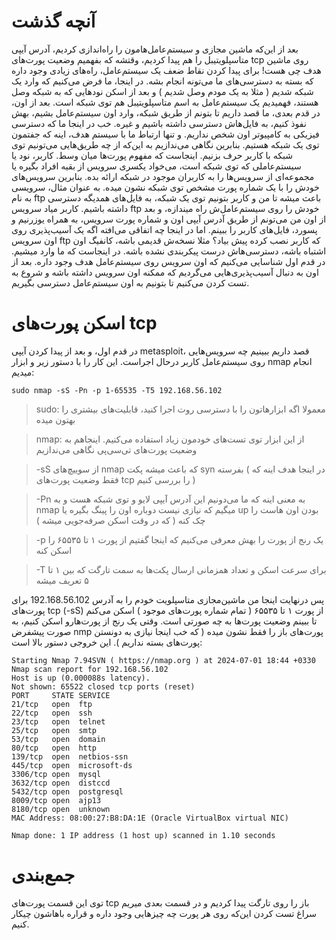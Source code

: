 # آنچه گذشت
بعد از این‌که ماشین مجازی و سیستم‌عامل‌هامون را راه‌اندازی کردیم، آدرس آیپی متاسپلویتیبل را هم پیدا کردیم، وقتشه که بفهمیم وضعیت پورت‌های 
tcp روی ماشین هدف چی هست!
برای پیدا کردن نقاط ضعف یک سیستم‌عامل، راه‌های زیادی وجود داره که بسته به دسترسی‌های ما می‌تونه انجام بشه. در اینجا، ما فرض می‌کنیم که وارد یک شبکه شدیم ( مثلا به یک مودم وصل شدیم ) و بعد از اسکن نودهایی که به شبکه وصل هستند، فهمیدیم یک سیستم‌عامل به اسم متاسپلویتیبل هم توی شبکه است. بعد از اون، در قدم بعدی، ما قصد داریم تا بتونم از طریق شبکه، وارد اون سیستم‌عامل بشیم، بهش نفوذ کنیم، به فایل‌هاش دسترسی داشته باشیم و غیره. خب در اینجا ما که دسترسی فیزیکی به کامپیوتر اون شخص نداریم. و تنها ارتباط ما با سیستم هدف، اینه که جفتمون توی یک شبکه هستیم. بنابرین نگاهی می‌ندازیم به این‌که از چه طریق‌هایی می‌تونیم توی شبکه با کاربر حرف بزنیم. اینجاست که مفهوم پورت‌ها میان وسط.
کاربر، نود یا سیستم‌عاملی که توی شبکه است، می‌خواد یکسری سرویس از بقیه افراد بگیره یا مجموعه‌ای از سرویس‌ها را به کاربران موجود در شبکه ارائه بده. بنابرین سرویس‌های خودش را با یک شماره پورت مشخص توی شبکه نشون میده. به عنوان مثال، سرویسی به نام ftp باعث میشه تا من و کاربر بتونیم توی یک شبکه، به فایل‌های همدیگه دسترسی داشته باشیم. کاربر میاد سرویس ftp خودش را روی سیستم‌عامل‌ش راه میندازه، و بعد از اون من می‌تونم از طریق آدرس آیپی اون و شماره پورت سرویس، به همراه یوزرنیم و پسورد، فایل‌های کاربر را ببینم.
اما در اینجا چه اتفاقی می‌افته اگه یک آسیب‌پذیری روی اون سرویس ftp که کاربر نصب کرده پیش بیاد؟ مثلا نسخه‌ش قدیمی باشه، کانفیگ اون اشتباه باشه، دسترسی‌هاش درست پیکربندی نشده باشه. در اینجاست که ما وارد میشیم. در قدم اول شناسایی می‌کنیم که اون سرویس روی سیستم‌عامل هدف وجود داره. بعد از اون به دنبال آسیب‌پذیری‌هایی می‌گردیم که ممکنه اون سرویس داشته باشه و شروع به تست کردن می‌کنیم تا بتونیم به اون سیستم‌عامل دسترسی بگیریم.

# اسکن پورت‌های tcp
در قدم اول، و بعد از پیدا کردن آیپی metasploit، قصد داریم ببینیم چه سرویس‌هایی روی سیستم‌عامل کاربر درحال اجراست. این کار را با دستور زیر و ابزار nmap انجام میدیم:
 

`sudo nmap -sS -Pn -p 1-65535 -T5 192.168.56.102`

> sudo: معمولا اگه ابزارهاتون را با دسترسی روت اجرا کنید، قابلیت‌های بیشتری را بهتون میده

> nmap: از این ابزار توی تست‌های خودمون زیاد استفاده می‌کنیم. اینجاهم به وضعیت پورت‌های تی‌سی‌پی نگاهی می‌ندازیم

> -sS از سوییچ‌های nmap که باعث میشه پکت syn بفرسته ( در اینجا هدف اینه که فقط وضعیت پورت‌های tcp را بررسی کنیم )

> -Pn به معنی اینه که ما می‌دونیم این آدرس آیپی لایو و توی شبکه هست و به nmap میگیم که نیازی نیست دوباره اون را پینگ بگیره یا up بودن اون هاست را چک کنه ( که در وقت اسکن صرفه‌جویی میشه )

> -p یک رنج از پورت را بهش معرفی می‌کنیم که اینجا گفتیم از پورت ۱ تا ۶۵۵۳۵ را اسکن کنه

> -T برای سرعت اسکن و تعداد همزمانی ارسال پکت‌ها به سمت تارگت که بین ۱ تا ۵ تعریف میشه
      
    
پس درنهایت اینجا من ماشین‌مجازی متاسپلویت خودم را به آدرس 192.168.56.102 برای پورت‌های tcp (-sS) از پورت ۱ تا ۶۵۵۳۵ ( تمام شماره پورت‌های موجود ) اسکن می‌کنم تا ببینم وضعیت پورت‌ها به چه صورتی است. وقتی یک رنج از پورت‌هارو اسکن کنیم، به صورت پیشفرض nmp پورت‌های باز را فقط نشون میده ( که خب اینجا نیازی به دونستن پورت‌های بسته نداریم ).
این خروجی دستور بالا است:

```
Starting Nmap 7.94SVN ( https://nmap.org ) at 2024-07-01 18:44 +0330
Nmap scan report for 192.168.56.102
Host is up (0.000088s latency).
Not shown: 65522 closed tcp ports (reset)
PORT     STATE SERVICE
21/tcp   open  ftp
22/tcp   open  ssh
23/tcp   open  telnet
25/tcp   open  smtp
53/tcp   open  domain
80/tcp   open  http
139/tcp  open  netbios-ssn
445/tcp  open  microsoft-ds
3306/tcp open  mysql
3632/tcp open  distccd
5432/tcp open  postgresql
8009/tcp open  ajp13
8180/tcp open  unknown
MAC Address: 08:00:27:B8:DA:1E (Oracle VirtualBox virtual NIC)

Nmap done: 1 IP address (1 host up) scanned in 1.10 seconds
```
# جمع‌بندی
توی این قسمت پورت‌های tcp باز را روی تارگت پیدا کردیم و در قسمت بعدی میریم سراغ تست کردن این‌که روی هر پورت چه چیزهایی وجود داره و قراره باهاشون چیکار کنیم.
